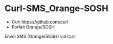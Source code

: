 # Curl-SMS_Orange-SOSH

- Curl https://github.com/curl
- Forfait Orange/SOSH

Envoi SMS (Orange/SOSH) via Curl
